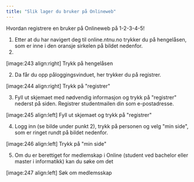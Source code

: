 ```yaml
---
title: "Slik lager du bruker på Onlineweb"
---
```


Hvordan registrere en bruker på Onlineweb på 1-2-3-4-5!

1. Etter at du har navigert deg til online.ntnu.no trykker du på hengelåsen, som er inne i den oransje sirkelen på bildet nedenfor.  
1.
[image:243 align:right]
    Trykk på hengelåsen

2. Da får du opp påloggingsvinduet, her trykker du på registrer.  

[image:244 align:right]
    Trykk på "registrer"

3. Fyll ut skjemaet med nødvendig informasjon og trykk på "registrer" nederst på siden. Registrer studentmailen din som e-postadresse.  

[image:245 align:left]
    Fyll ut skjemaet og trykk på "registrer"

4. Logg inn (se bilde under punkt 2), trykk på personen og velg "min side", som er ringet rundt på bildet nedenfor.  

[image:246 align:left]
    Trykk på "min side"

5. Om du er berettiget for medlemskap i Online (student ved bachelor eller master i informatikk) kan du søke om det   


[image:247 align:left]
    Søk om medlemsskap
